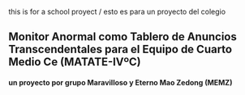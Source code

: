 this is for a school proyect / esto es para un proyecto del colegio

## Monitor Anormal como Tablero de Anuncios Transcendentales para el Equipo de Cuarto Medio Ce (MATATE-IVºC)

#### un proyecto por grupo Maravilloso y Eterno Mao Zedong (MEMZ)

